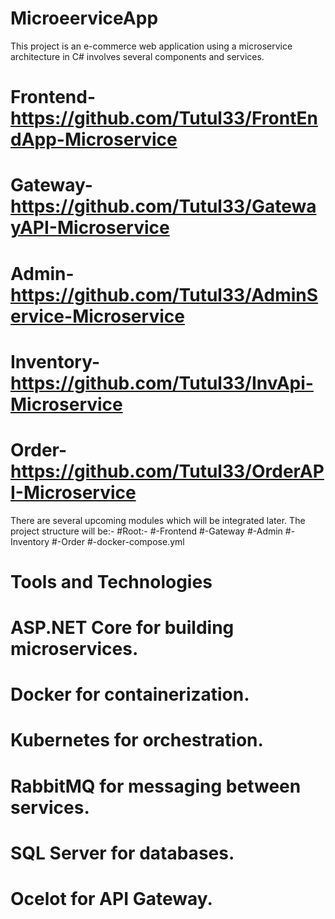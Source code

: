 # MicroeerviceApp
  This project is an e-commerce web application using a microservice architecture in C# involves several components and services.
  # Frontend- https://github.com/Tutul33/FrontEndApp-Microservice
  # Gateway- https://github.com/Tutul33/GatewayAPI-Microservice
  # Admin-https://github.com/Tutul33/AdminService-Microservice
  # Inventory-https://github.com/Tutul33/InvApi-Microservice
  # Order-https://github.com/Tutul33/OrderAPI-Microservice
  There are several upcoming modules which will be integrated later.
  The project structure will be:-
  #Root:-
       #-Frontend
       #-Gateway
       #-Admin
       #-Inventory
       #-Order
       #-docker-compose.yml
# Tools and Technologies
  # ASP.NET Core for building microservices.
  # Docker for containerization.
  # Kubernetes for orchestration.
  # RabbitMQ for messaging between services.
  # SQL Server for databases.
  # Ocelot for API Gateway.
